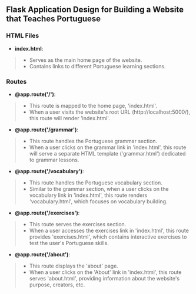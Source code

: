 ## Flask Application Design for Building a Website that Teaches Portuguese

### HTML Files
- **index.html**:
 >- Serves as the main home page of the website.
 >- Contains links to different Portuguese learning sections.

### Routes
- **@app.route('/')**:
 >- This route is mapped to the home page, 'index.html'.
 >- When a user visits the website's root URL (http://localhost:5000/), this route will render 'index.html'.

- **@app.route('/grammar')**:
 >- This route handles the Portuguese grammar section.
 >- When a user clicks on the grammar link in 'index.html', this route will serve a separate HTML template ('grammar.html') dedicated to grammar lessons.

- **@app.route('/vocabulary')**:
 >- This route handles the Portuguese vocabulary section.
 >- Similar to the grammar section, when a user clicks on the vocabulary link in 'index.html', this route renders 'vocabulary.html', which focuses on vocabulary building.

- **@app.route('/exercises')**:
 >- This route serves the exercises section.
 >- When a user accesses the exercises link in 'index.html', this route provides 'exercises.html', which contains interactive exercises to test the user's Portuguese skills.

- **@app.route('/about')**:
 >- This route displays the 'about' page.
 >- When a user clicks on the 'About' link in 'index.html', this route serves 'about.html', providing information about the website's purpose, creators, etc.
